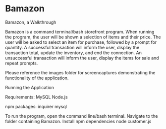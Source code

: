 # Bamazon

Bamazon, a Walkthrough

Bamazon is a command terminal/bash storefront program.  When running the program, the user will be shown a selection of items and their price.  The user will be asked to select an item for purchase, followed by a prompt for quantity.  A successful transaction will inform the user, display the transaction total, update the inventory, and end the connection.  An unsuccessful transaction will inform the user, display the items for sale and repeat prompts.

Please reference the images folder for screencaptures demonstrating the functionality of the application.

Running the Application

Requirements: 
MySQL
Node.js

npm packages:
inquirer
mysql

To run the program, open the command line/bash terminal.
Navigate to the folder containing Bamazon.
Install npm dependencies
node  customer.js